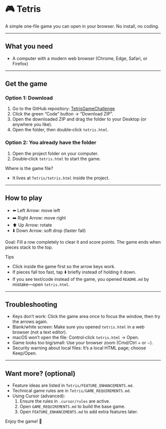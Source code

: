 # 🎮 Tetris

A simple one‑file game you can open in your browser. No install, no coding.

---

## What you need

- A computer with a modern web browser (Chrome, Edge, Safari, or Firefox)

---

## Get the game

### Option 1: Download
1. Go to the GitHub repository: [TetrisGameChallenge](https://github.com/jfilatow/TetrisGameChallenge)
2. Click the green “Code” button → “Download ZIP”.
3. Open the downloaded ZIP and drag the folder to your Desktop (or anywhere you like).
4. Open the folder, then double‑click `tetris.html`.

### Option 2: You already have the folder
1. Open the project folder on your computer.
2. Double‑click `tetris.html` to start the game.

Where is the game file?
- It lives at `Tetris/tetris.html` inside the project.

---

## How to play

- ⬅️ Left Arrow: move left
- ➡️ Right Arrow: move right
- ⬆️ Up Arrow: rotate
- ⬇️ Down Arrow: soft drop (faster fall)

Goal: Fill a row completely to clear it and score points. The game ends when pieces stack to the top.

Tips
- Click inside the game first so the arrow keys work.
- If pieces fall too fast, tap ⬇️ briefly instead of holding it down.
- If you see text/code instead of the game, you opened `README.md` by mistake—open `tetris.html`.

---

## Troubleshooting

- Keys don’t work: Click the game area once to focus the window, then try the arrows again.
- Blank/white screen: Make sure you opened `tetris.html` in a web browser (not a text editor).
- macOS won’t open the file: Control‑click `tetris.html` → Open.
- Game looks too big/small: Use your browser zoom (Cmd/Ctrl + or −).
- Security warning about local files: It’s a local HTML page; choose Keep/Open.

---

## Want more? (optional)

- Feature ideas are listed in `Tetris/FEATURE_ENHANCEMENTS.md`.
- Technical game rules are in `Tetris/GAME_REQUIREMENTS.md`.
- Using Cursor (advanced):
  1. Ensure the rules in `.cursor/rules` are active.
  2. Open `GAME_REQUIREMENTS.md` to build the base game.
  3. Open `FEATURE_ENHANCEMENTS.md` to add extra features later.

Enjoy the game! 🎉
